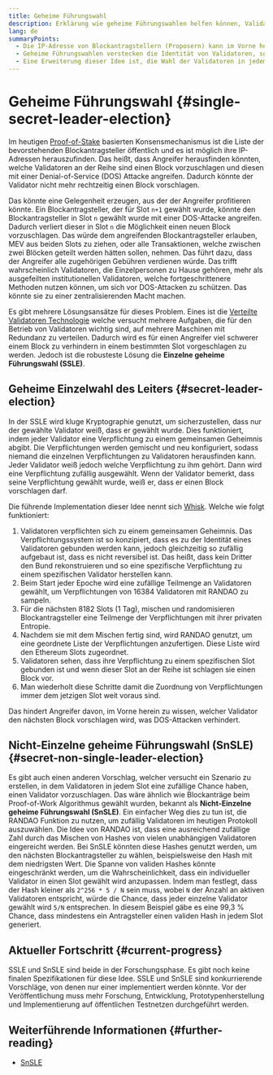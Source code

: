 ```yaml
---
title: Geheime Führungswahl
description: Erklärung wie geheime Führungswahlen helfen können, Validatoren von Angreifen zu schützen
lang: de
summaryPoints:
  - Die IP-Adresse von Blockantragstellern (Proposern) kann im Vorne herein bekannt sein, was sie Angriffen aussetzt
  - Geheime Führungswahlen verstecken die Identität von Validatoren, sodass sie nicht im Vorne herein bekannt sind
  - Eine Erweiterung dieser Idee ist, die Wahl der Validatoren in jedem Slot zufällig zu gestalten.
---
```


# Geheime Führungswahl {#single-secret-leader-election}

Im heutigen [Proof-of-Stake](/developers/docs/consensus-mechanisms/pos) basierten Konsensmechanismus ist die Liste der bevorstehenden Blockantragsteller öffentlich und es ist möglich ihre IP-Adressen herauszufinden. Das heißt, dass Angreifer herausfinden könnten, welche Validatoren an der Reihe sind einen Block vorzuschlagen und diesen mit einer Denial-of-Service (DOS) Attacke angreifen. Dadurch könnte der Validator nicht mehr rechtzeitig einen Block vorschlagen.

Das könnte eine Gelegenheit erzeugen, aus der der Angreifer profitieren könnte. Ein Blockantragsteller, der für Slot `n+1` gewählt wurde, könnte den Blockantragsteller in Slot `n` gewählt wurde mit einer DOS-Attacke angreifen. Dadurch verliert dieser in Slot `n` die Möglichkeit einen neuen Block vorzuschlagen. Das würde dem angreifenden Blockantragsteller erlauben, MEV aus beiden Slots zu ziehen, oder alle Transaktionen, welche zwischen zwei Blöcken geteilt werden hätten sollen, nehmen. Das führt dazu, dass der Angreifer alle zugehörigen Gebühren verdienen würde. Das trifft wahrscheinlich Validatoren, die Einzelpersonen zu Hause gehören, mehr als ausgefeilten institutionellen Validatoren, welche fortgeschrittenere Methoden nutzen können, um sich vor DOS-Attacken zu schützen. Das könnte sie zu einer zentralisierenden Macht machen.

Es gibt mehrere Lösungsansätze für dieses Problem. Eines ist die [Verteilte Validatoren Technologie](https://github.com/ethereum/distributed-validator-specs) welche versucht mehrere Aufgaben, die für den Betrieb von Validatoren wichtig sind, auf mehrere Maschinen mit Redundanz zu verteilen. Dadurch wird es für einen Angreifer viel schwerer einem Block zu verhindern in einem bestimmten Slot vorgeschlagen zu werden. Jedoch ist die robusteste Lösung die **Einzelne geheime Führungswahl (SSLE)**.

## Geheime Einzelwahl des Leiters {#secret-leader-election}

In der SSLE wird kluge Kryptographie genutzt, um sicherzustellen, dass nur der gewählte Validator weiß, dass er gewählt wurde. Dies funktioniert, indem jeder Validator eine Verpflichtung zu einem gemeinsamen Geheimnis abgibt. Die Verpflichtungen werden gemischt und neu konfiguriert, sodass niemand die einzelnen Verpflichtungen zu Validatoren herausfinden kann. Jeder Validator weiß jedoch welche Verpflichtung zu ihm gehört. Dann wird eine Verpflichtung zufällig ausgewählt. Wenn der Validator bemerkt, dass seine Verpflichtung gewählt wurde, weiß er, dass er einen Block vorschlagen darf.

Die führende Implementation dieser Idee nennt sich [Whisk](https://ethresear.ch/t/whisk-a-practical-shuffle-based-ssle-protocol-for-ethereum/11763). Welche wie folgt funktioniert:

1. Validatoren verpflichten sich zu einem gemeinsamen Geheimnis. Das Verpflichtungssystem ist so konzipiert, dass es zu der Identität eines Validatoren gebunden werden kann, jedoch gleichzeitig so zufällig aufgebaut ist, dass es nicht reversibel ist. Das heißt, dass kein Dritter den Bund rekonstruieren und so eine spezifische Verpflichtung zu einem spezifischen Validator herstellen kann.
2. Beim Start jeder Epoche wird eine zufällige Teilmenge an Validatoren gewählt, um Verpflichtungen von 16384 Validatoren mit RANDAO zu sampeln.
3. Für die nächsten 8182 Slots (1 Tag), mischen und randomisieren Blockantragsteller eine Teilmenge der Verpflichtungen mit ihrer privaten Entropie.
4. Nachdem sie mit dem Mischen fertig sind, wird RANDAO genutzt, um eine geordnete Liste der Verpflichtungen anzufertigen. Diese Liste wird den Ethereum Slots zugeordnet.
5. Validatoren sehen, dass ihre Verpflichtung zu einem spezifischen Slot gebunden ist und wenn dieser Slot an der Reihe ist schlagen sie einen Block vor.
6. Man wiederholt diese Schritte damit die Zuordnung von Verpflichtungen immer dem jetzigen Slot weit voraus sind.

Das hindert Angreifer davon, im Vorne herein zu wissen, welcher Validator den nächsten Block vorschlagen wird, was DOS-Attacken verhindert.

## Nicht-Einzelne geheime Führungswahl (SnSLE) {#secret-non-single-leader-election}

Es gibt auch einen anderen Vorschlag, welcher versucht ein Szenario zu erstellen, in dem Validatoren in jedem Slot eine zufällige Chance haben, einen Validator vorzuschlagen. Das wäre ähnlich wie Blockanträge beim Proof-of-Work Algorithmus gewählt wurden, bekannt als **Nicht-Einzelne geheime Führungswahl (SnSLE)**. Ein einfacher Weg dies zu tun ist, die RANDAO Funktion zu nutzen, um zufällig Validatoren im heutigen Protokoll auszuwählen. Die Idee von RANDAO ist, dass eine ausreichend zufällige Zahl durch das Mischen von Hashes von vielen unabhängigen Validatoren eingereicht werden. Bei SnSLE könnten diese Hashes genutzt werden, um den nächsten Blockantragsteller zu wählen, beispielsweise den Hash mit dem niedrigsten Wert. Die Spanne von validen Hashes könnte eingeschränkt werden, um die Wahrscheinlichkeit, dass ein individueller Validator in einen Slot gewählt wird anzupassen. Indem man festlegt, dass der Hash kleiner als `2^256 * 5 / N` sein muss, wobei `N` der Anzahl an aktiven Validatoren entspricht, würde die Chance, dass jeder einzelne Validator gewählt wird `5/N` entsprechen. In diesem Beispiel gäbe es eine 99,3 % Chance, dass mindestens ein Antragsteller einen validen Hash in jedem Slot generiert.

## Aktueller Fortschritt {#current-progress}

SSLE und SnSLE sind beide in der Forschungsphase. Es gibt noch keine finalen Spezifikationen für diese Idee. SSLE und SnSLE sind konkurrierende Vorschläge, von denen nur einer implementiert werden könnte. Vor der Veröffentlichung muss mehr Forschung, Entwicklung, Prototypenherstellung und Implementierung auf öffentlichen Testnetzen durchgeführt werden.

## Weiterführende Informationen {#further-reading}

- [SnSLE](https://ethresear.ch/t/secret-non-single-leader-election/11789)
